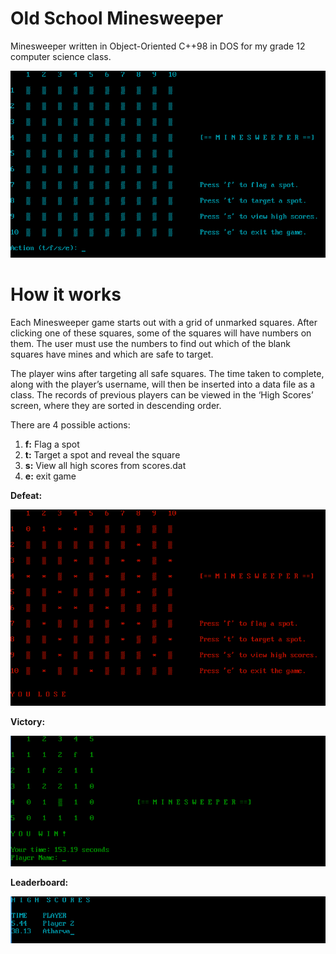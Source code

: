 # Old School Minesweeper

Minesweeper written in Object-Oriented C++98 in DOS for my grade 12 computer science class.

![Starting screen](demo/start.png)

# How it works

Each Minesweeper game starts out with a grid of unmarked squares. After clicking one of these squares, some of the squares will have numbers on them. The user must use the numbers to find out which of the blank squares have mines and which are safe to target.  

The player wins after targeting all safe squares. The time taken to complete, along with the player’s username, will then be inserted into a data file as a class. The records of previous players can be viewed in the ‘High Scores’ screen, where they are sorted in descending order.  

There are 4 possible actions:
1.	**f:** Flag a spot
2.	**t:** Target a spot and reveal the square
3.	**s:** View all high scores from scores.dat
4.	**e:** exit game  

  
**Defeat:**

![Loss](demo/loss.png)

**Victory:**

![Win](demo/win.png)

**Leaderboard:**

![Leaderboard](demo/leaderboard.png)
